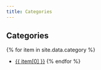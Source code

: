 ```yaml
---
title: Categories
---
```


## Categories

{% for item in site.data.category %}
- <a href="/category/{{ item[0] }}">{{ item[0] }}</a>
{% endfor %}

